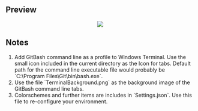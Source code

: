 <h2>Preview</h2>
<p align="center">
	<img src="https://raw.githubusercontent.com/danamira/customization/main/Windows%20Terminal/Preview.png"/>
</p>
<h2>Notes</h2>
<ol>
    <li>Add GitBash command line as a profile to Windows Terminal. Use the small icon included in the current directory as the Icon for tabs. Default path for the command line executable file would probably be `C:\Program Files\Git\bin\bash.exe`.</li>
    <li>Use the file `TerminalBackground.png` as the background image of the GitBash command line tabs.</li>
    <li>Colorschemes and further items are includes in `Settings.json`. Use this file to re-configure your environment.</li>
</ol>
